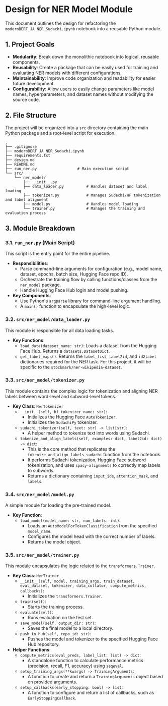 # Design for NER Model Module

This document outlines the design for refactoring the `modernBERT_JA_NER_Sudachi.ipynb` notebook into a reusable Python module.

## 1. Project Goals

- **Modularity**: Break down the monolithic notebook into logical, reusable components.
- **Reusability**: Create a package that can be easily used for training and evaluating NER models with different configurations.
- **Maintainability**: Improve code organization and readability for easier future development.
- **Configurability**: Allow users to easily change parameters like model names, hyperparameters, and dataset names without modifying the source code.

## 2. File Structure

The project will be organized into a `src` directory containing the main Python package and a root-level script for execution.

```
.
├── .gitignore
├── modernBERT_JA_NER_Sudachi.ipynb
├── requirements.txt
├── design.md
├── README.md
├── run_ner.py                  # Main execution script
└── src/
    └── ner_model/
        ├── __init__.py
        ├── data_loader.py          # Handles dataset and label loading
        ├── tokenizer.py            # Manages Sudachi/HF tokenization and label alignment
        ├── model.py                # Handles model loading
        └── trainer.py              # Manages the training and evaluation process
```

## 3. Module Breakdown

### 3.1. `run_ner.py` (Main Script)

This script is the entry point for the entire pipeline.

- **Responsibilities**:
    - Parse command-line arguments for configuration (e.g., model name, dataset, epochs, batch size, Hugging Face repo ID).
    - Orchestrate the training flow by calling functions/classes from the `ner_model` package.
    - Handle Hugging Face Hub login and model pushing.
- **Key Components**:
    - Use Python's `argparse` library for command-line argument handling.
    - A `main()` function to encapsulate the high-level logic.

### 3.2. `src/ner_model/data_loader.py`

This module is responsible for all data loading tasks.

- **Key Functions**:
    - `load_data(dataset_name: str)`: Loads a dataset from the Hugging Face Hub. Returns a `datasets.DatasetDict`.
    - `get_label_maps()`: Returns the `label_list`, `label2id`, and `id2label` dictionaries required for the NER task. For this project, it will be specific to the `stockmark/ner-wikipedia-dataset`.

### 3.3. `src/ner_model/tokenizer.py`

This module contains the complex logic for tokenization and aligning NER labels between word-level and subword-level tokens.

- **Key Class**: `NerTokenizer`
    - `__init__(self, hf_tokenizer_name: str)`:
        - Initializes the Hugging Face `AutoTokenizer`.
        - Initializes the `SudachiPy` tokenizer.
    - `sudachi_tokenizer(self, text: str) -> list[str]`:
        - A helper method to tokenize text into words using Sudachi.
    - `tokenize_and_align_labels(self, examples: dict, label2id: dict) -> dict`:
        - This is the core method that replicates the `tokenize_and_align_labels_sudachi` function from the notebook.
        - It performs Sudachi tokenization, Hugging Face subword tokenization, and uses `spacy-alignments` to correctly map labels to subwords.
        - Returns a dictionary containing `input_ids`, `attention_mask`, and `labels`.

### 3.4. `src/ner_model/model.py`

A simple module for loading the pre-trained model.

- **Key Function**:
    - `load_model(model_name: str, num_labels: int)`:
        - Loads an `AutoModelForTokenClassification` from the specified `model_name`.
        - Configures the model head with the correct number of labels.
        - Returns the model object.

### 3.5. `src/ner_model/trainer.py`

This module encapsulates the logic related to the `transformers.Trainer`.

- **Key Class**: `NerTrainer`
    - `__init__(self, model, training_args, train_dataset, eval_dataset, tokenizer, data_collator, compute_metrics, callbacks)`:
        - Initializes the `transformers.Trainer`.
    - `train(self)`:
        - Starts the training process.
    - `evaluate(self)`:
        - Runs evaluation on the test set.
    - `save_model(self, output_dir: str)`:
        - Saves the final model to a local directory.
    - `push_to_hub(self, repo_id: str)`:
        - Pushes the model and tokenizer to the specified Hugging Face Hub repository.
- **Helper Functions**:
    - `compute_metrics(eval_preds, label_list: list) -> dict`:
        - A standalone function to calculate performance metrics (precision, recall, F1, accuracy) using `seqeval`.
    - `setup_training_args(**kwargs) -> TrainingArguments`:
        - A function to create and return a `TrainingArguments` object based on provided arguments.
    - `setup_callbacks(early_stopping: bool) -> list`:
        - A function to configure and return a list of callbacks, such as `EarlyStoppingCallback`.
